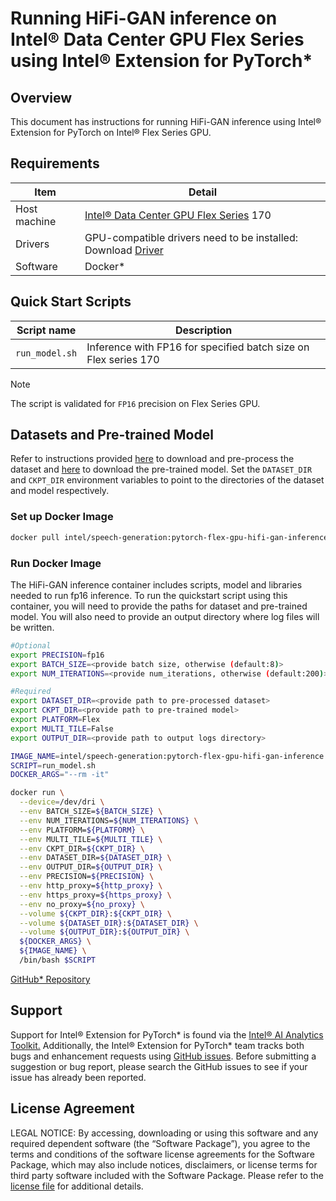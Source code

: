 # Running HiFi-GAN inference on Intel® Data Center GPU Flex Series using Intel® Extension for PyTorch*

## Overview

This document has instructions for running HiFi-GAN inference using Intel® Extension for PyTorch on Intel® Flex Series GPU.

## Requirements
| Item | Detail |
| ------ | ------- |
| Host machine  | [Intel® Data Center GPU Flex Series](https://ark.intel.com/content/www/us/en/ark/products/series/230021/intel-data-center-gpu-flex-series.html) 170 |
| Drivers | GPU-compatible drivers need to be installed: Download [Driver](https://dgpu-docs.intel.com/driver/installation.html) |
| Software | Docker* |

## Quick Start Scripts

| Script name | Description |
|-------------|-------------|
| `run_model.sh` | Inference with FP16 for specified batch size on Flex series 170 |

> [!NOTE]
> The script is validated for `FP16` precision on Flex Series GPU. 

## Datasets and Pre-trained Model

Refer to instructions provided [here](./README.md#prepare-dataset) to download and pre-process the dataset and [here](./README.md#model-information) to download the pre-trained model. Set the `DATASET_DIR` and `CKPT_DIR` environment variables to point to the directories of the dataset and model respectively. 

### Set up Docker Image

```bash
docker pull intel/speech-generation:pytorch-flex-gpu-hifi-gan-inference
```
### Run Docker Image

The HiFi-GAN inference container includes scripts, model and libraries needed to run fp16 inference. To run the quickstart script using this container, you will need to provide the paths for dataset and pre-trained model. You will also need to provide an output directory where log files will be written.

```bash
#Optional
export PRECISION=fp16
export BATCH_SIZE=<provide batch size, otherwise (default:8)>
export NUM_ITERATIONS=<provide num_iterations, otherwise (default:200)>

#Required
export DATASET_DIR=<provide path to pre-processed dataset>
export CKPT_DIR=<provide path to pre-trained model>
export PLATFORM=Flex
export MULTI_TILE=False
export OUTPUT_DIR=<provide path to output logs directory>

IMAGE_NAME=intel/speech-generation:pytorch-flex-gpu-hifi-gan-inference
SCRIPT=run_model.sh
DOCKER_ARGS="--rm -it"

docker run \
  --device=/dev/dri \
  --env BATCH_SIZE=${BATCH_SIZE} \
  --env NUM_ITERATIONS=${NUM_ITERATIONS} \
  --env PLATFORM=${PLATFORM} \
  --env MULTI_TILE=${MULTI_TILE} \
  --env CKPT_DIR=${CKPT_DIR} \
  --env DATASET_DIR=${DATASET_DIR} \
  --env OUTPUT_DIR=${OUTPUT_DIR} \
  --env PRECISION=${PRECISION} \
  --env http_proxy=${http_proxy} \
  --env https_proxy=${https_proxy} \
  --env no_proxy=${no_proxy} \
  --volume ${CKPT_DIR}:${CKPT_DIR} \
  --volume ${DATASET_DIR}:${DATASET_DIR} \
  --volume ${OUTPUT_DIR}:${OUTPUT_DIR} \
  ${DOCKER_ARGS} \
  ${IMAGE_NAME} \
  /bin/bash $SCRIPT
  ```

[GitHub* Repository](https://github.com/IntelAI/models/tree/master/docker/flex-gpu)

## Support
Support for Intel® Extension for PyTorch* is found via the [Intel® AI Analytics Toolkit.](https://www.intel.com/content/www/us/en/developer/tools/oneapi/ai-analytics-toolkit.html#gs.qbretz) Additionally, the Intel® Extension for PyTorch* team tracks both bugs and enhancement requests using [GitHub issues](https://github.com/intel/intel-extension-for-pytorch/issues). Before submitting a suggestion or bug report, please search the GitHub issues to see if your issue has already been reported.

## License Agreement

LEGAL NOTICE: By accessing, downloading or using this software and any required dependent software (the “Software Package”), you agree to the terms and conditions of the software license agreements for the Software Package, which may also include notices, disclaimers, or license terms for third party software included with the Software Package. Please refer to the [license file](https://github.com/IntelAI/models/tree/master/third_party) for additional details.
